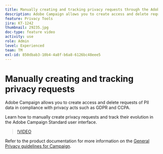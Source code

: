 ```yaml
---
title: Manually creating and tracking privacy requests through the Adobe Campaign user interface
description: Adobe Campaign allows you to create access and delete requests of PII data in compliance with privacy acts such as GDPR and CCPA. Learn how to manually create privacy requests and track their evolution in the Adobe Campaign Standard user interface.
feature: Privacy Tools
jira: KT-1242
thumbnail: 29235.jpg
doc-type: feature video
activity: use
role: Admin
level: Experienced
team: TM
exl-id: 850dbab3-10b4-4a8f-b6a8-6126bc48eee5
---
```

# Manually creating and tracking privacy requests

Adobe Campaign allows you to create access and delete requests of PII data in compliance with privacy acts such as GDPR and CCPA.

Learn how to manually create privacy requests and track their evolution in the Adobe Campaign Standard user interface.

>[!VIDEO](https://video.tv.adobe.com/v/29235?quality=12&learn=on)

Refer to the product documentation for more information on the [General Privacy guidelines for Campaign](https://experienceleague.adobe.com/docs/campaign-standard/using/getting-started/privacy/privacy-management.html).
